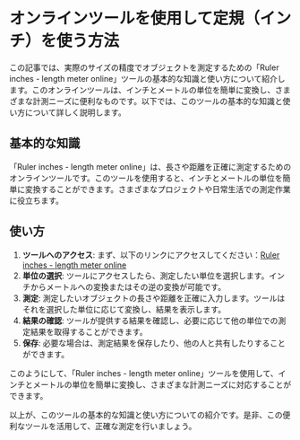 オンラインツールを使用して定規（インチ）を使う方法
=========================

この記事では、実際のサイズの精度でオブジェクトを測定するための「Ruler inches - length meter online」ツールの基本的な知識と使い方について紹介します。このオンラインツールは、インチとメートルの単位を簡単に変換し、さまざまな計測ニーズに便利なものです。以下では、このツールの基本的な知識と使い方について詳しく説明します。

基本的な知識
------

「Ruler inches - length meter online」は、長さや距離を正確に測定するためのオンラインツールです。このツールを使用すると、インチとメートルの単位を簡単に変換することができます。さまざまなプロジェクトや日常生活での測定作業に役立ちます。

使い方
---

1. **ツールへのアクセス**: まず、以下のリンクにアクセスしてください：[Ruler inches - length meter online](https://www.onlinecalculatorsfree.com/ja/tools/ruler-inch.html)
2. **単位の選択**: ツールにアクセスしたら、測定したい単位を選択します。インチからメートルへの変換またはその逆の変換が可能です。
3. **測定**: 測定したいオブジェクトの長さや距離を正確に入力します。ツールはそれを選択した単位に応じて変換し、結果を表示します。
4. **結果の確認**: ツールが提供する結果を確認し、必要に応じて他の単位での測定結果を取得することができます。
5. **保存**: 必要な場合は、測定結果を保存したり、他の人と共有したりすることができます。

このようにして、「Ruler inches - length meter online」ツールを使用して、インチとメートルの単位を簡単に変換し、さまざまな計測ニーズに対応することができます。

以上が、このツールの基本的な知識と使い方についての紹介です。是非、この便利なツールを活用して、正確な測定を行いましょう。